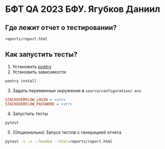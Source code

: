 # БФТ QA 2023 БФУ. Ягубков Даниил

## Где лежит отчет о тестировании?
```bash
reports/report.html
```

## Как запустить тесты?

1. Установить [poetry](https://python-poetry.org/docs/#installing-with-pipx)
2. Установить зависимости
```bash
poetry install
```

3. Задать переменные окружения в `source/configuration/.env`
```ini
STACKOVERFLOW_LOGIN = <str>
STACKOVERFLOW_PASSWORD = <str>
```

4. Запустить тесты
```bash
pytest
```

5. (Опционально) Запуск тестов с генерацией отчета
```bash
pytest -s -v --headed --html=reports/report.html
```